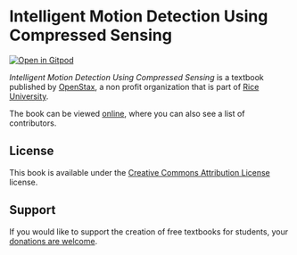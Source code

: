 # Intelligent Motion Detection Using Compressed Sensing

[![Open in Gitpod](https://gitpod.io/button/open-in-gitpod.svg)](https://gitpod.io/from-referrer/)

_Intelligent Motion Detection Using Compressed Sensing_ is a textbook published by [OpenStax](https://openstax.org/), a non profit organization that is part of [Rice University](https://www.rice.edu/).

The book can be viewed [online](https://github.com/cnx-user-books/cnxbook-intelligent-motion-detection-using-compressed-sensing/releases/latest), where you can also see a list of contributors.

## License
This book is available under the [Creative Commons Attribution License](./LICENSE) license.

## Support
If you would like to support the creation of free textbooks for students, your [donations are welcome](https://riceconnect.rice.edu/donation/support-openstax-banner).
